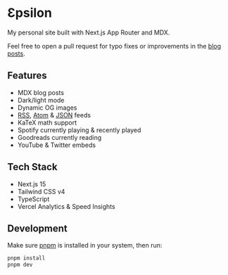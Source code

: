 # Ɛpsilon

My personal site built with Next.js App Router and MDX.

Feel free to open a pull request for typo fixes or improvements in the [blog posts](https://github.com/3p5ilon/Site/tree/main/content).

## Features

- MDX blog posts
- Dark/light mode
- Dynamic OG images
- [RSS](https://3p5ilon.vercel.app/rss), [Atom](https://3p5ilon.vercel.app/atom) & [JSON](https://3p5ilon.vercel.app/json) feeds
- KaTeX math support
- Spotify currently playing & recently played
- Goodreads currently reading
- YouTube & Twitter embeds

## Tech Stack

- Next.js 15
- Tailwind CSS v4
- TypeScript
- Vercel Analytics & Speed Insights

## Development

Make sure [pnpm](https://pnpm.io/installation) is installed in your system, then run:

```bash
pnpm install
pnpm dev